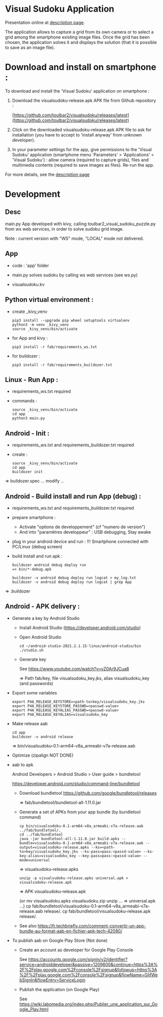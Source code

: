 # Visual Sudoku Application

Presentation online at [description page](https://toulbar2.github.io/toulbar2/examples/vsapp_apk.html).

The application allows to capture a grid from its own camera or to select a
grid among the smartphone existing image files. Once the grid has been chosen,
the application solves it and displays the solution (that it is possible to
save as an image file).

# Download and install on smartphone :

  To download and install the 'Visual Sudoku' application on smartphone :

  1) Download the visualsudoku-release.apk APK file from Github repository :

     [https://github.com/toulbar2/visualsudoku/releases/latest](https://github.com/toulbar2/visualsudoku/releases/latest)

  2) Click on the downloaded visualsudoku-release.apk APK file to ask for
     installation (you have to accept to 'install anyway' from unknown
     developer).

  3) In your parameter settings for the app, give permissions to the 
     'Visual Sudoku' application
     (smartphone menu 'Parameters' > 'Applications' > 'Visual Sudoku') :
     allow camera (required to capture grids), files and multimedia contents
     (required to save images as files). Re-run the app.

  For more details, see the [description page](https://toulbar2.github.io/toulbar2/examples/vsapp_apk.html)

# Development

## Desc

main.py App developed with kivy, calling toulbar2_visual_sudoku_puzzle.py 
from ws web services, in order to solve sudoku grid image.

Note : current version with "WS" mode, "LOCAL" mode not delivered.

## App

  - code : 'app' folder

  - main.py solves sudoku by calling ws web services (see ws.py)

  - visualsudoku.kv

## Python virtual environment :

  - create _kivy_venv

        pip3 install --upgrade pip wheel setuptools virtualenv
        python3 -m venv _kivy_venv
        source _kivy_venv/bin/activate

  - for App and kivy :

        pip3 install -r fab/requirements_ws.txt

  - for buildozer :

        pip3 install -r fab/requirements_buildozer.txt

## Linux - Run App :

  - requirements_ws.txt required

  - commands :

        source _kivy_venv/bin/activate
        cd app
        python3 main.py

## Android - Init :

  - requirements_ws.txt and requirements_buildozer.txt required

  - create :

        source _kivy_venv/bin/activate
        cd app
        buildozer init

  => buildozer.spec  ... modify ...

## Android - Build install and run App (debug) :

  - requirements_ws.txt and requirements_buildozer.txt required

  - prepare smartphone :

    - Activate "options de developpement" (cf "numero de version")
    - And into "paramètres developpeur" : USB debugging, Stay awake

  - plug in your android device and run :
    !!! Smartphone connected with PC/Linux (debug screen)

  - build install and run apk :

        buildozer android debug deploy run
        => bin/*-debug.apk

        buildozer -v android debug deploy run logcat > my_log.txt
        buildozer -v android debug deploy run logcat | grep App

  => .buildozer

## Android - APK delivery :

- Generate a key by Android Studio

  - Install Android Studio (https://developer.android.com/studio)

  - Open Android Studio

        cd ~/android-studio-2021.2.1.15-linux/android-studio/bin
        ./studio.sh

  - Generate key

    See https://www.youtube.com/watch?v=vZ0Ar9JCua8

    => Path fab/key, file  visualsudoku_key.jks, alias visualsudoku_key
       (and passwords)

- Export some variables

      export P4A_RELEASE_KEYSTORE=<path-to>key/visualsudoku_key.jks
      export P4A_RELEASE_KEYSTORE_PASSWD=<passwd-value>
      export P4A_RELEASE_KEYALIAS_PASSWD=<passwd-value>
      export P4A_RELEASE_KEYALIAS=visualsudoku_key

- Make release aab

      cd app
      buildozer -v android release

  => bin/visualsudoku-0.1-arm64-v8a_armeabi-v7a-release.aab

- Optimize (zipalign NOT DONE)

- aab to apk

  Android Developers > Android Studio > User guide > bundletool

  https://developer.android.com/studio/command-line/bundletool

  - Download bundletool https://github.com/google/bundletool/releases

    => fab/bundletool/bundletool-all-1.11.0.jar

  - Generate a set of APKs from your app bundle (by bundletool command)

        cp bin/visualsudoku-0.1-arm64-v8a_armeabi-v7a-release.aab ../fab/bundletool/.
        cd ../fab/bundletool
        java -jar bundletool-all-1.11.0.jar build-apks --bundle=visualsudoku-0.1-arm64-v8a_armeabi-v7a-release.aab --output=visualsudoku-release.apks --ks=<path-to>key/visualsudoku_key.jks --ks-pass=pass:<passd-value> --ks-key-alias=visualsudoku_key --key-pass=pass:<passd-value> --mode=universal

    => visualsudoku-release.apks

        unzip -p visualsudoku-release.apks universal.apk > visualsudoku-release.apk

    => APK visualsudoku-release.apk

     (or mv visualsudoku.apks visualsudoku.zip unzip ... => universal.apk ...)
         cp fab/bundletool/visualsudoku-0.1-arm64-v8a_armeabi-v7a-release.aab release/.
         cp fab/bundletool/visualsudoku-release.apk release/.

  - See also https://fr.techbriefly.com/comment-convertir-un-app-bundle-au-format-aab-en-fichier-apk-tech-42080/

- To publish aab on Google Play Store (Not done)

  - Create an account as developer for Google Play Console

    See https://accounts.google.com/signin/v2/identifier?service=androiddeveloper&passive=1209600&continue=https%3A%2F%2Fplay.google.com%2Fconsole%2Fsignup&followup=https%3A%2F%2Fplay.google.com%2Fconsole%2Fsignup&flowName=GlifWebSignIn&flowEntry=ServiceLogin

  - Publish the application (on Google Play)

    See https://wiki.labomedia.org/index.php/Publier_une_application_sur_Google_Play.html

